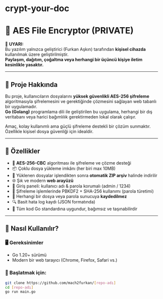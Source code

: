 # crypt-your-doc
# 🔐 AES File Encryptor (PRIVATE)

🚫 **UYARI:**  
Bu yazılım yalnızca geliştirici (Furkan Aşkın) tarafından **kişisel cihazda** kullanılmak üzere geliştirilmiştir.  
**Paylaşım, dağıtım, çoğaltma veya herhangi bir üçüncü kişiye iletim kesinlikle yasaktır.**

---

## 📖 Proje Hakkında

Bu proje, kullanıcıların dosyalarını **yüksek güvenlikli AES-256 şifreleme** algoritmasıyla şifrelemesini ve gerektiğinde çözmesini sağlayan web tabanlı bir uygulamadır.  
**Go (Golang)** programlama dili ile geliştirilen bu uygulama, herhangi bir dış veritabanı veya harici bağımlılık gerektirmeden lokal olarak çalışır.

Amaç, kolay kullanımlı ama güçlü şifreleme destekli bir çözüm sunmaktır. Özellikle kişisel dosya güvenliği için idealdir.

---

## 📌 Özellikler

- 🔐 **AES-256-CBC** algoritması ile şifreleme ve çözme desteği
- 📦 Çoklu dosya yükleme imkânı (her biri max 10MB)
- 📁 Yüklenen dosyalar işlendikten sonra **otomatik ZIP arşiv** halinde indirilir
- 🌐 Şık ve modern **web arayüzü**
- 👤 Giriş paneli: kullanıcı adı & parola korumalı (admin / 1234)
- 🧠 Şifreleme işlemlerinde PBKDF2 + SHA-256 kullanımı (parola türetimi)
- 🚫 Herhangi bir dosya veya parola sunucuya **kaydedilmez**
- 🔍 Basit hata log kaydı (JSON formatında)
- 🌱 Tüm kod Go standardına uygundur, bağımsız ve taşınabilirdir

---

## 🧪 Nasıl Kullanılır?

### 🖥️ Gereksinimler

- Go 1.20+ sürümü
- Modern bir web tarayıcı (Chrome, Firefox, Safari vs.)

### 🚀 Başlatmak için:

```bash
git clone https://github.com/mach2furkan/[repo-adı]
cd [repo-adı]
go run main.go
